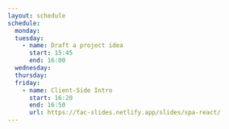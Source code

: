 ```yaml
---
layout: schedule
schedule:
  monday:
  tuesday:
    - name: Draft a project idea
      start: 15:45
      end: 16:00
  wednesday:
  thursday:
  friday:
    - name: Client-Side Intro
      start: 16:20
      end: 16:50
      url: https://fac-slides.netlify.app/slides/spa-react/
---
```

